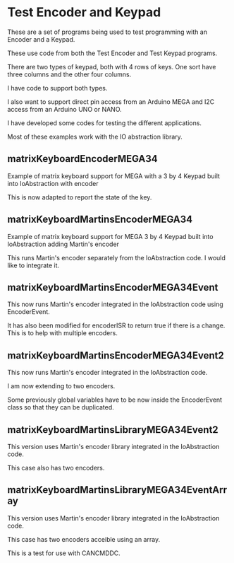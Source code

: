 # Test Encoder and Keypad

These are a set of programs being used to test programming with an Encoder and a Keypad.

These use code from both the Test Encoder and Test Keypad programs. 

There are two types of keypad, both with 4 rows of keys. One sort have three columns and the other four columns.

I have code to support both types.

I also want to support direct pin access from an Arduino MEGA and I2C access from an Arduino UNO or NANO.

I have developed some codes for testing the different applications.

Most of these examples work with the IO abstraction library.

## matrixKeyboardEncoderMEGA34

Example of matrix keyboard support for MEGA with a 3 by 4 Keypad built into IoAbstraction with encoder

This is now adapted to report the state of the key.

## matrixKeyboardMartinsEncoderMEGA34

Example of matrix keyboard support for MEGA 3 by 4 Keypad built into IoAbstraction adding Martin's encoder

This runs Martin's encoder separately from the IoAbstraction code. I would like to integrate it.

## matrixKeyboardMartinsEncoderMEGA34Event

This now runs Martin's encoder integrated in the IoAbstraction code using EncoderEvent.

It has also been modified for encoderISR to return true if there is a change.
This is to help with multiple encoders.

## matrixKeyboardMartinsEncoderMEGA34Event2

This now runs Martin's encoder integrated in the IoAbstraction code.

I am now extending to two encoders.

Some previously global variables have to be now inside the EncoderEvent class so that they can be duplicated.

## matrixKeyboardMartinsLibraryMEGA34Event2

This version uses Martin's encoder library integrated in the IoAbstraction code.

This case also has two encoders.

## matrixKeyboardMartinsLibraryMEGA34EventArray

This version uses Martin's encoder library integrated in the IoAbstraction code.

This case has two encoders acceible using an array.

This is a test for use with CANCMDDC.

